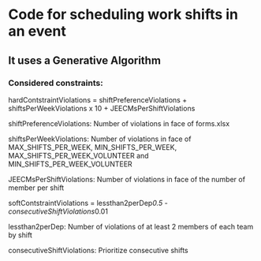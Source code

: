 # Code for scheduling work shifts in an event

## It uses a Generative Algorithm

### Considered constraints:

hardContstraintViolations = shiftPreferenceViolations + shiftsPerWeekViolations x 10 + JEECMsPerShiftViolations

shiftPreferenceViolations: Number of violations in face of forms.xlsx

shiftsPerWeekViolations: Number of violations in face of MAX_SHIFTS_PER_WEEK, MIN_SHIFTS_PER_WEEK, 
MAX_SHIFTS_PER_WEEK_VOLUNTEER and MIN_SHIFTS_PER_WEEK_VOLUNTEER

JEECMsPerShiftViolations: Number of violations in face of the number of member per shift

softContstraintViolations = lessthan2perDep*0.5 - consecutiveShiftViolations*0.01

lessthan2perDep: Number of violations of at least 2 members of each team by shift

consecutiveShiftViolations: Prioritize consecutive shifts
